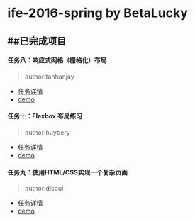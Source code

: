 # ife-2016-spring by BetaLucky
##已完成项目
---
#### 任务八：响应式网格（栅格化）布局
> author:tanhanjay

* [任务详情](http://ife.baidu.com/task/detail?taskId=8)
* [demo](http://betalucky.github.io/ife-2016-spring/task1_8/GridSystem.html)

#### 任务十：Flexbox 布局练习
> author:huybery

* [任务详情](http://ife.baidu.com/task/detail?taskId=10)
* [demo](http://betalucky.github.io/ife-2016-spring/task1_10/flex_layout.html)

#### 任务九：使用HTML/CSS实现一个复杂页面
> author:disoul

* [任务详情](http://ife.baidu.com/task/detail?taskId=9)
* [demo](http://betalucky.github.io/ife-2016-spring/task1_9/index.html)
